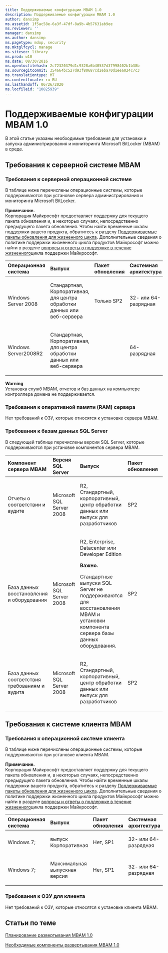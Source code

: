 ```yaml
---
title: Поддерживаемые конфигурации MBAM 1.0
description: Поддерживаемые конфигурации MBAM 1.0
author: dansimp
ms.assetid: 1f5ac58e-6a3f-47df-8a9b-4b57631ab9ee
ms.reviewer: ''
manager: dansimp
ms.author: dansimp
ms.pagetype: mdop, security
ms.mktglfcycl: manage
ms.sitesec: library
ms.prod: w10
ms.date: 08/30/2016
ms.openlocfilehash: 2c72320379d1c9328a6b40537d37998402b1b38b
ms.sourcegitcommit: 354664bc527d93f80687cd2eba70d1eea024c7c3
ms.translationtype: MT
ms.contentlocale: ru-RU
ms.lasthandoff: 06/26/2020
ms.locfileid: "10825939"
---
```

# Поддерживаемые конфигурации MBAM 1.0


В этой статье указаны необходимые требования для установки и запуска администрирования и мониторинга Microsoft BitLocker (MBAM) в среде.

## <a href="" id="---------mbam-server-system-requirements"></a> Требования к серверной системе MBAM


### Требования к серверной операционной системе

В таблице ниже перечислены операционные системы, которые поддерживаются при установке сервера администрирования и мониторинга Microsoft BitLocker.

**Примечание.**  
Корпорация Майкрософт предоставляет поддержку для текущего пакета обновления и, в некоторых случаях, непосредственно предыдущего пакета обновления. Чтобы найти временные шкалы поддержки вашего продукта, обратитесь к разделу [Поддерживаемые пакеты обновления для жизненного цикла](https://go.microsoft.com/fwlink/p/?LinkId=31975). Дополнительные сведения о политике поддержки жизненного цикла продуктов Майкрософт можно найти в разделе [вопросы и ответы о поддержке в течение жизненного](https://go.microsoft.com/fwlink/p/?LinkId=31976)цикла поддержки Майкрософт.



<table>
<colgroup>
<col width="25%" />
<col width="25%" />
<col width="25%" />
<col width="25%" />
</colgroup>
<thead>
<tr class="header">
<th align="left">Операционная система</th>
<th align="left">Выпуск</th>
<th align="left">Пакет обновления</th>
<th align="left">Системная архитектура</th>
</tr>
</thead>
<tbody>
<tr class="odd">
<td align="left"><p>Windows Server 2008</p></td>
<td align="left"><p>Стандартная, Корпоративная, для центра обработки данных или веб-сервера</p></td>
<td align="left"><p>Только SP2</p></td>
<td align="left"><p>32- или 64-разрядная</p></td>
</tr>
<tr class="even">
<td align="left"><p>Windows Server2008R2</p></td>
<td align="left"><p>Стандартная, Корпоративная, для центра обработки данных или веб-сервера</p></td>
<td align="left"></td>
<td align="left"><p>64-разрядная</p></td>
</tr>
</tbody>
</table>



**Warning**  
Установка служб MBAM, отчетов и баз данных на компьютере контроллера домена не поддерживается.



### <a href="" id="server-random-access-memory--ram--requirements-"></a>Требования к оперативной памяти (RAM) сервера

Нет требований к ОЗУ, которые относятся к установке сервера MBAM.

### <a href="" id="sql-server-database-requirements-"></a>Требования к базам данных SQL Server

В следующей таблице перечислены версии SQL Server, которые поддерживаются при установке компонентов сервера MBAM.

<table>
<colgroup>
<col width="20%" />
<col width="20%" />
<col width="20%" />
<col width="20%" />
<col width="20%" />
</colgroup>
<thead>
<tr class="header">
<th align="left">Компонент сервера MBAM</th>
<th align="left">Версия SQL Server</th>
<th align="left">Выпуск</th>
<th align="left">Пакет обновления</th>
<th align="left">Системная архитектура</th>
</tr>
</thead>
<tbody>
<tr class="odd">
<td align="left"><p>Отчеты о соответствии и аудите</p></td>
<td align="left"><p>Microsoft SQL Server 2008 </p></td>
<td align="left"><p>R2, Стандартный, корпоративный, центр обработки данных или выпуск для разработчиков</p></td>
<td align="left"><p>SP2</p></td>
<td align="left"><p>32- или 64-разрядная</p></td>
</tr>
<tr class="even">
<td align="left"><p>База данных восстановления и оборудования</p></td>
<td align="left"><p>Microsoft SQL Server 2008 </p></td>
<td align="left"><p>R2, Enterprise, Datacenter или Developer Edition</p>
<div class="alert">
<strong>Важно.</strong><br/><p>Стандартные выпуски SQL Server не поддерживаются для восстановления MBAM и установки компонента сервера базы данных оборудования.</p>
</div>
<div>

</div></td>
<td align="left"><p>SP2</p></td>
<td align="left"><p>32- или 64-разрядная</p></td>
</tr>
<tr class="odd">
<td align="left"><p>База данных соответствия требованиям и аудита</p></td>
<td align="left"><p>Microsoft SQL Server 2008 </p></td>
<td align="left"><p>R2, Стандартный, корпоративный, центр обработки данных или выпуск для разработчиков</p></td>
<td align="left"><p>SP2</p></td>
<td align="left"><p>32- или 64-разрядная</p></td>
</tr>
</tbody>
</table>



## <a href="" id="---------mbam-client-system-requirements"></a> Требования к системе клиента MBAM


### Требования к операционной системе клиента

В таблице ниже перечислены операционные системы, которые поддерживаются при установке клиента MBAM.

**Примечание.**  
Корпорация Майкрософт предоставляет поддержку для текущего пакета обновления и, в некоторых случаях, непосредственно предыдущего пакета обновления. Чтобы найти временные шкалы поддержки вашего продукта, обратитесь к разделу [Поддерживаемые пакеты обновления для жизненного цикла](https://go.microsoft.com/fwlink/p/?LinkId=31975). Дополнительные сведения о политике поддержки жизненного цикла продуктов Майкрософт можно найти в разделе [вопросы и ответы о поддержке в течение жизненного](https://go.microsoft.com/fwlink/p/?LinkId=31976)цикла поддержки Майкрософт.



<table>
<colgroup>
<col width="25%" />
<col width="25%" />
<col width="25%" />
<col width="25%" />
</colgroup>
<thead>
<tr class="header">
<th align="left">Операционная система</th>
<th align="left">Выпуск</th>
<th align="left">Пакет обновления</th>
<th align="left">Системная архитектура</th>
</tr>
</thead>
<tbody>
<tr class="odd">
<td align="left"><p>Windows 7;</p></td>
<td align="left"><p>выпуск Корпоративная</p></td>
<td align="left"><p>Нет, SP1</p></td>
<td align="left"><p>32- или 64-разрядная</p></td>
</tr>
<tr class="even">
<td align="left"><p>Windows 7;</p></td>
<td align="left"><p>Максимальная выпускная версия</p></td>
<td align="left"><p>Нет, SP1</p></td>
<td align="left"><p>32- или 64-разрядная</p></td>
</tr>
</tbody>
</table>



### <a href="" id="client-ram-requirements-"></a>Требования к ОЗУ для клиента

Нет требований к ОЗУ, которые относятся к установке клиента MBAM.

## Статьи по теме


[Планирование развертывания MBAM 1.0](planning-to-deploy-mbam-10.md)

[Необходимые компоненты развертывания MBAM 1.0](mbam-10-deployment-prerequisites.md)









